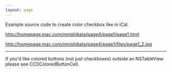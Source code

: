 ```yaml
---
layout: page
---
```


Example source code to create color checkbox like in iCal.

http://homepage.mac.com/mnishikata/page4/page1/page1.html

http://homepage.mac.com/mnishikata/page4/page1/files/page1_2.jpg

----

If you'd like colored buttons (not just checkboxes) outside an NSTableView please see CCDColoredButtonCell.
